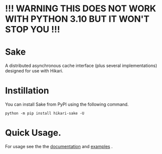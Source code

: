 # !!! WARNING THIS DOES NOT WORK WITH PYTHON 3.10 BUT IT WON'T STOP YOU !!!

# Sake

A distributed asynchronous cache interface (plus several implementations) designed for use with Hikari.

# Instillation

You can install Sake from PyPI using the following command.

```
python -m pip install hikari-sake -U
```

# Quick Usage.

For usage see the the [documentation](https://fasterspeeding.github.io/Sake/) and
[examples](https://github.com/FasterSpeeding/Sake/tree/master/examples) .
